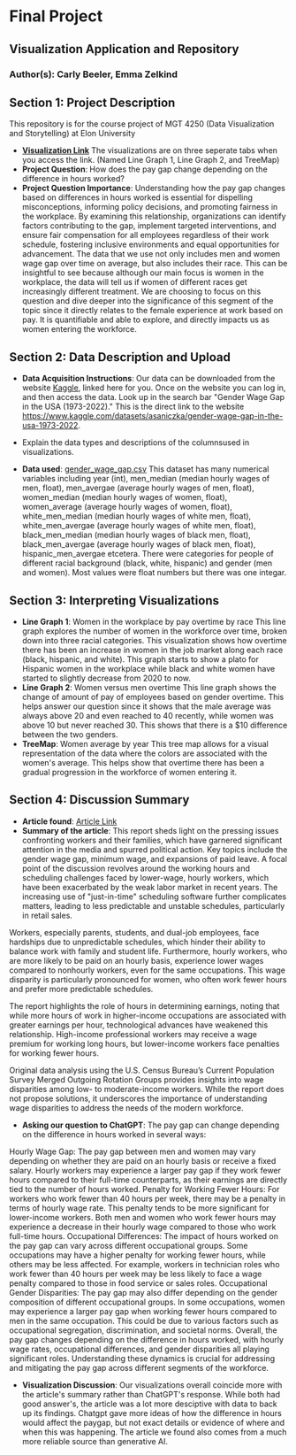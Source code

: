 # Final Project
## Visualization Application and Repository
### Author(s): Carly Beeler, Emma Zelkind

## Section 1: Project Description
This repository is for the course project of MGT 4250 (Data Visualization and Storytelling) at Elon University
- [**Visualization Link**](https://public.tableau.com/app/profile/carly.beeler/viz/CourseProject-MGT4250BeelerZelkind/TreeMap#1)
  The visualizations are on three seperate tabs when you access the link. (Named Line Graph 1, Line Graph 2, and TreeMap)
- **Project Question**: How does the pay gap change depending on the difference in hours worked?
- **Project Question Importance**: Understanding how the pay gap changes based on differences in hours worked is essential for dispelling misconceptions, informing policy decisions, and promoting fairness in the workplace. By examining this relationship, organizations can identify factors contributing to the gap, implement targeted interventions, and ensure fair compensation for all employees regardless of their work schedule, fostering inclusive environments and equal opportunities for advancement. The data that we use not only includes men and women wage gap over time on average, but also includes their race. This can be insightful to see because although our main focus is women in the workplace, the data will tell us if women of different races get increasingly different treatment. We are choosing to focus on this question and dive deeper into the significance of this segment of the topic since it directly relates to the female experience at work based on pay. It is quantifiable and able to explore, and directly impacts us as women entering the workforce.


## Section 2: Data Description and Upload
- **Data Acquisition Instructions**: Our data can be downloaded from the website [Kaggle](https://www.kaggle.com/), linked here for you. Once on the website you can log in, and then access the data. Look up in the search bar "Gender Wage Gap in the USA (1973-2022)." This is the direct link to the website https://www.kaggle.com/datasets/asaniczka/gender-wage-gap-in-the-usa-1973-2022. 

- Explain the data types and descriptions of the columnsused in visualizations.
- **Data used**: [gender_wage_gap.csv](https://github.com/carlybeeler/Final-Project/files/15223189/gender_wage_gap.csv)
This dataset has many numerical variables including year (int), men_median (median hourly wages of men, float), men_avergae (average hourly wages of men, float), women_median (median hourly wages of women, float), women_average (average hourly wages of women, float), white_men_median (median hourly wages of white men, float), white_men_avergae (average hourly wages of white men, float), black_men_median (median hourly wages of black men, float), black_men_avergae (average hourly wages of black men, float), hispanic_men_avergae etcetera. There were categories for people of different racial background (black, white, hispanic) and gender (men and women). Most values were float numbers but there was one integar. 


## Section 3: Interpreting Visualizations
- **Line Graph 1**:  Women in the workplace by pay overtime by race 
This line graph explores the number of women in the workforce over time, broken down into three racial categories. This visualization shows how overtime there has been an increase in women in the job market along each race (black, hispanic, and white). This graph starts to show a plato for Hispanic women in the workplace while black and white women have started to slightly decrease from 2020 to now. 
- **Line Graph 2**:  Women versus men overtime
This line graph shows the change of amount of pay of employees based on gender overtime. This helps answer our question since it shows that the male average was always above 20 and even reached to 40 recently, while women was above 10 but never reached 30. This shows that there is a $10 difference between the two genders.
- **TreeMap**:  Women average by year
This tree map allows for a visual representation of the data where the colors are associated with the women's average. This helps show that overtime there has been a gradual progression in the workforce of women entering it.


## Section 4: Discussion Summary 
- **Article found**: [Article Link](https://scholar.harvard.edu/files/goldin/files/goldin_equalpay-cap.pdf)
- **Summary of the article**:
This report sheds light on the pressing issues confronting workers and their families, which have garnered significant attention in the media and spurred political action. Key topics include the gender wage gap, minimum wage, and expansions of paid leave. A focal point of the discussion revolves around the working hours and scheduling challenges faced by lower-wage, hourly workers, which have been exacerbated by the weak labor market in recent years. The increasing use of "just-in-time" scheduling software further complicates matters, leading to less predictable and unstable schedules, particularly in retail sales.

Workers, especially parents, students, and dual-job employees, face hardships due to unpredictable schedules, which hinder their ability to balance work with family and student life. Furthermore, hourly workers, who are more likely to be paid on an hourly basis, experience lower wages compared to nonhourly workers, even for the same occupations. This wage disparity is particularly pronounced for women, who often work fewer hours and prefer more predictable schedules.

The report highlights the role of hours in determining earnings, noting that while more hours of work in higher-income occupations are associated with greater earnings per hour, technological advances have weakened this relationship. High-income professional workers may receive a wage premium for working long hours, but lower-income workers face penalties for working fewer hours.

Original data analysis using the U.S. Census Bureau’s Current Population Survey Merged Outgoing Rotation Groups provides insights into wage disparities among low- to moderate-income workers. While the report does not propose solutions, it underscores the importance of understanding wage disparities to address the needs of the modern workforce.

- **Asking our question to ChatGPT**:
  The pay gap can change depending on the difference in hours worked in several ways:

Hourly Wage Gap: The pay gap between men and women may vary depending on whether they are paid on an hourly basis or receive a fixed salary. Hourly workers may experience a larger pay gap if they work fewer hours compared to their full-time counterparts, as their earnings are directly tied to the number of hours worked.
Penalty for Working Fewer Hours: For workers who work fewer than 40 hours per week, there may be a penalty in terms of hourly wage rate. This penalty tends to be more significant for lower-income workers. Both men and women who work fewer hours may experience a decrease in their hourly wage compared to those who work full-time hours.
Occupational Differences: The impact of hours worked on the pay gap can vary across different occupational groups. Some occupations may have a higher penalty for working fewer hours, while others may be less affected. For example, workers in technician roles who work fewer than 40 hours per week may be less likely to face a wage penalty compared to those in food service or sales roles.
Occupational Gender Disparities: The pay gap may also differ depending on the gender composition of different occupational groups. In some occupations, women may experience a larger pay gap when working fewer hours compared to men in the same occupation. This could be due to various factors such as occupational segregation, discrimination, and societal norms.
Overall, the pay gap changes depending on the difference in hours worked, with hourly wage rates, occupational differences, and gender disparities all playing significant roles. Understanding these dynamics is crucial for addressing and mitigating the pay gap across different segments of the workforce.

- **Visualization Discussion**: Our visualizations overall coincide more with the article's summary rather than ChatGPT's response. While both had good answer's, the article was a lot more desciptive with data to back up its findings. Chatgpt gave more ideas of how the difference in hours would affect the paygap, but not exact details or evidence of where and when this was happening. The article we found also comes from a much more reliable source than generative AI.








